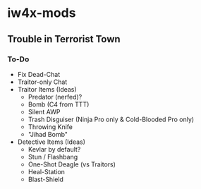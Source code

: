 # iw4x-mods

## Trouble in Terrorist Town

### To-Do

* Fix Dead-Chat
* Traitor-only Chat
* Traitor Items (Ideas)
  * Predator (nerfed)?
  * Bomb (C4 from TTT)
  * Silent AWP
  * Trash Disguiser (Ninja Pro only & Cold-Blooded Pro only)
  * Throwing Knife
  * "Jihad Bomb"
* Detective Items (Ideas)
  * Kevlar by default?
  * Stun / Flashbang
  * One-Shot Deagle (vs Traitors)
  * Heal-Station
  * Blast-Shield
